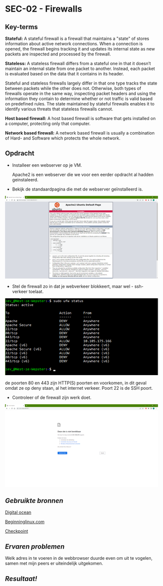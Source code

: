 **SEC-02 - Firewalls**
===
**Key-terms**
---

**Stateful:** A stateful firewall is a firewall that maintains a "state" of stores information about active network connections. When a connection is opened, the firewall begins tracking it and updates its internal state as new packets are inspected and processed by the firewall.

**Stateless:** A stateless firewall differs from a stateful one in that it doesn’t maintain an internal state from one packet to another. Instead, each packet is evaluated based on the data that it contains in its header.

Stateful and stateless firewalls largely differ in that one type tracks the state between packets while the other does not. Otherwise, both types of firewalls operate in the same way, inspecting packet headers and using the information they contain to determine whether or not traffic is valid based on predefined rules. The state maintained by stateful firewalls enables it to identify various threats that stateless firewalls cannot.

**Host based firewall:** A host based firewall is software that gets installed on a computer, protecting only that computer.

**Network based firewall:** A network based firewall is usually a combination of Hard- and Software which protects the whole network.


**Opdracht**
---

- Installeer een webserver op je VM.

    Apache2 is een webserver die we voor een eerder opdracht al hadden geinstaleerd.

- Bekijk de standaardpagina die met de webserver geïnstalleerd is.

![Default](../00_includes/SEC-02/UbuntuTest.png)

- Stel de firewall zo in dat je webverkeer blokkeert, maar wel - ssh-verkeer toelaat.

![ufwstatus](../00_includes/SEC-02/ufwstatus.png)

de poorten 80 en 443 zijn HTTP(S) poorten en voorkomen, in dit geval omdat ze op deny staan, al het internet verkeer. Poort 22 is de SSH poort.

- Controleer of de firewall zijn werk doet.

![fail](../00_includes/SEC-02/deafaultFail.png)

*Gebruikte bronnen*
---

[Digital ocean](https://www.digitalocean.com/community/tutorials/how-to-install-the-apache-web-server-on-ubuntu-20-04)

[Beginninglinux.com](http://www.beginninglinux.com/home/server-administration/firewall/enable-firewall-on-server-without-ssh-disconnect)

[Checkpoint](https://www.checkpoint.com/cyber-hub/network-security/what-is-firewall/what-is-a-stateful-firewall/stateful_vs_stateless_firewall/#:~:text=A%20stateless%20firewall%20differs%20from,of%20inbound%20and%20outbound%20connections.)

*Ervaren problemen*
---

Welk adres in te voeren in de webbrowser duurde even om uit te vogelen, samen met mijn peers er uiteindelijk uitgekomen.

*Resultaat!*
---

